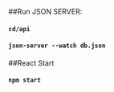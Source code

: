 

##Run JSON SERVER:
#### `cd/api`
#### `json-server --watch db.json`




##React Start
#### `npm start`

